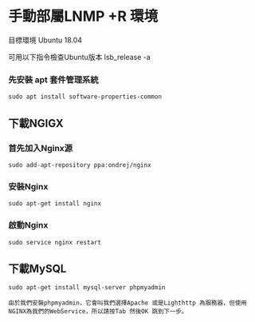 # 手動部屬LNMP +R 環境

目標環境 Ubuntu 18.04

可用以下指令檢查Ubuntu版本
lsb_release -a

### 先安裝 apt 套件管理系統

    sudo apt install software-properties-common

## 下載NGIGX

### 首先加入Nginx源

    sudo add-apt-repository ppa:ondrej/nginx 

### 安裝Nginx

    sudo apt-get install nginx 
    
### 啟動Nginx    

    sudo service nginx restart
    
## 下載MySQL

    sudo apt-get install mysql-server phpmyadmin

    由於我們安裝phpmyadmin，它會叫我們選擇Apache 或是Lighthttp 為服務器，但使用NGINX為我們的WebService，所以請按Tab 然後OK 跳到下一步。
